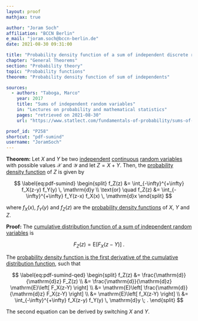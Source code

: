 ```yaml
---
layout: proof
mathjax: true

author: "Joram Soch"
affiliation: "BCCN Berlin"
e_mail: "joram.soch@bccn-berlin.de"
date: 2021-08-30 09:31:00

title: "Probability density function of a sum of independent discrete random variables"
chapter: "General Theorems"
section: "Probability theory"
topic: "Probability functions"
theorem: "Probability density function of sum of independents"

sources:
  - authors: "Taboga, Marco"
    year: 2017
    title: "Sums of independent random variables"
    in: "Lectures on probability and mathematical statistics"
    pages: "retrieved on 2021-08-30"
    url: "https://www.statlect.com/fundamentals-of-probability/sums-of-independent-random-variables"

proof_id: "P258"
shortcut: "pdf-sumind"
username: "JoramSoch"
---
```



**Theorem:** Let $X$ and $Y$ be two [independent](/D/ind) [continuous](/D/rvar-disc) [random variables](/D/rvar) with possible values $\mathcal{X}$ and $\mathcal{Y}$ and let $Z = X + Y$. Then, the [probability density function](/D/pdf) of $Z$ is given by

$$ \label{eq:pdf-sumind}
\begin{split}
f_Z(z) &= \int_{-\infty}^{+\infty} f_X(z-y) f_Y(y) \, \mathrm{d}y \\
\text{or} \quad f_Z(z) &= \int_{-\infty}^{+\infty} f_Y(z-x) f_X(x) \, \mathrm{d}x
\end{split}
$$

where $f_X(x)$, $f_Y(y)$ and $f_Z(z)$ are the [probability density functions](/D/pdf) of $X$, $Y$ and $Z$.


**Proof:** The [cumulative distribution function of a sum of independent random variables](/P/cdf-sumind) is

$$ \label{eq:cdf-sumind}
F_Z(z) = \mathrm{E}\left[ F_X(z-Y) \right] \; .
$$

The [probability density function is the first derivative of the cumulative distribution function](/P/pdf-cdf), such that

$$ \label{eq:pdf-sumind-qed}
\begin{split}
f_Z(z) &= \frac{\mathrm{d}}{\mathrm{d}z} F_Z(z) \\
&= \frac{\mathrm{d}}{\mathrm{d}z} \mathrm{E}\left[ F_X(z-Y) \right] \\
&= \mathrm{E}\left[ \frac{\mathrm{d}}{\mathrm{d}z} F_X(z-Y) \right] \\
&= \mathrm{E}\left[ f_X(z-Y) \right] \\
&= \int_{-\infty}^{+\infty} f_X(z-y) f_Y(y) \, \mathrm{d}y \; .
\end{split}
$$

The second equation can be derived by switching $X$ and $Y$.